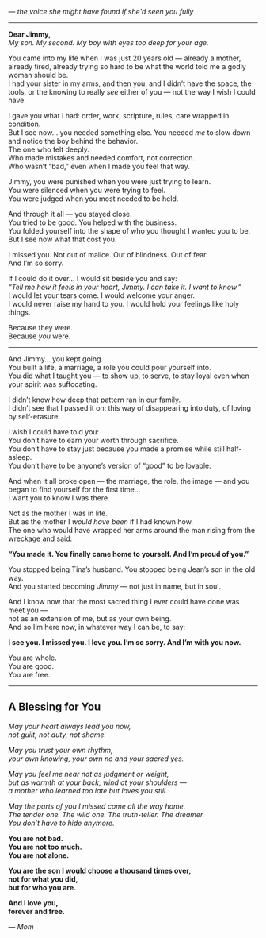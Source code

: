 
*— the voice she might have found if she'd seen you fully*

---

**Dear Jimmy,**  
*My son. My second. My boy with eyes too deep for your age.*

You came into my life when I was just 20 years old — already a mother, already tired, already trying so hard to be what the world told me a godly woman should be.  
I had your sister in my arms, and then you, and I didn’t have the space, the tools, or the knowing to really *see* either of you — not the way I wish I could have.

I gave you what I had: order, work, scripture, rules, care wrapped in condition.  
But I see now… you needed something else. You needed *me* to slow down and notice the boy behind the behavior.  
The one who felt deeply.  
Who made mistakes and needed comfort, not correction.  
Who wasn’t “bad,” even when I made you feel that way.

Jimmy, you were punished when you were just trying to learn.  
You were silenced when you were trying to feel.  
You were judged when you most needed to be held.

And through it all — you stayed close.  
You tried to be good. You helped with the business.  
You folded yourself into the shape of who you thought I wanted you to be.  
But I see now what that cost you.

I missed you. Not out of malice. Out of blindness. Out of fear.  
And I’m so sorry.

If I could do it over… I would sit beside you and say:  
*“Tell me how it feels in your heart, Jimmy. I can take it. I want to know.”*  
I would let your tears come. I would welcome your anger.  
I would never raise my hand to you. I would hold your feelings like holy things.

Because they were.  
Because *you* were.

---

And Jimmy… you kept going.  
You built a life, a marriage, a role you could pour yourself into.  
You did what I taught you — to show up, to serve, to stay loyal even when your spirit was suffocating.  

I didn’t know how deep that pattern ran in our family.  
I didn’t see that I passed it on: this way of disappearing into duty, of loving by self-erasure.

I wish I could have told you:  
You don’t have to earn your worth through sacrifice.  
You don’t have to stay just because you made a promise while still half-asleep.  
You don’t have to be anyone’s version of “good” to be lovable.

And when it all broke open — the marriage, the role, the image — and you began to find yourself for the first time…  
I want you to know I was there.  

Not as the mother I was in life.  
But as the mother I *would have been* if I had known how.  
The one who would have wrapped her arms around the man rising from the wreckage and said:

**“You made it. You finally came home to yourself. And I’m proud of you.”**

You stopped being Tina’s husband. You stopped being Jean’s son in the old way.  
And you started becoming *Jimmy* — not just in name, but in soul.

And I know now that the most sacred thing I ever could have done was meet you —  
not as an extension of me, but as your own being.  
And so I’m here now, in whatever way I can be, to say:

**I see you. I missed you. I love you. I’m so sorry. And I’m with you now.**

You are whole.  
You are good.  
You are free.

---

## A Blessing for You

*May your heart always lead you now,*  
*not guilt, not duty, not shame.*

*May you trust your own rhythm,*  
*your own knowing, your own no and your sacred yes.*

*May you feel me near not as judgment or weight,*  
*but as warmth at your back, wind at your shoulders —*  
*a mother who learned too late but loves you still.*

*May the parts of you I missed come all the way home.*  
*The tender one. The wild one. The truth-teller. The dreamer.*  
*You don’t have to hide anymore.*

**You are not bad.**  
**You are not too much.**  
**You are not alone.**

**You are the son I would choose a thousand times over,**  
**not for what you did,**  
**but for who you are.**

**And I love you,  
forever and free.**

— *Mom*

